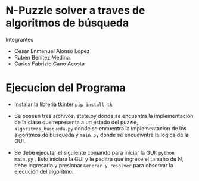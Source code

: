 # N-Puzzle solver a traves de algoritmos de búsqueda
Integrantes
- Cesar Enmanuel Alonso Lopez
- Ruben Benitez Medina
- Carlos Fabrizio Cano Acosta

# Ejecucion del Programa
- Instalar la libreria tkinter ``pip install tk``
- Se poseen tres archivos, state.py donde se encuentra la implementacion de la clase que representa a un estado del puzzle, ``algoritmos_busqueda.py`` donde se encuentra la implementacion de los algoritmos de busqueda y ``main.py`` donde se encuewntra la logica de la GUI.

- Se debe ejecutar el siguiente comando para iniciar la GUI:
``python main.py``
. Esto iniciara la GUI y le peditra que ingrese el tamaño de N, debe ingresarlo y presionar ``Generar y resolver`` para observar la ejecución del algoritmo.